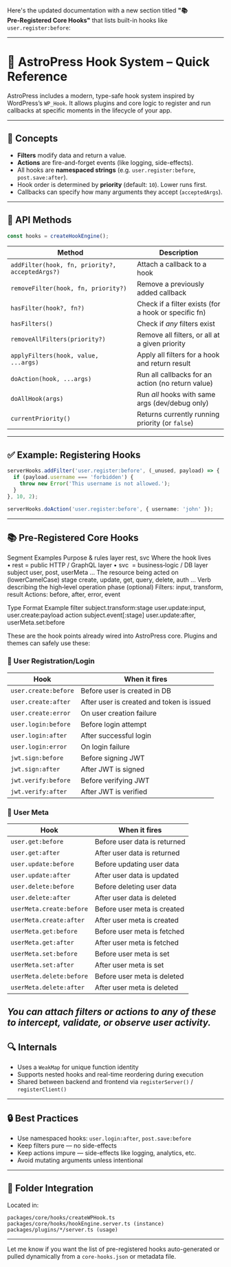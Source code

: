 Here's the updated documentation with a new section titled **"📚 Pre‑Registered Core Hooks"** that lists built-in hooks like `user.register:before`:

---

# 📌 AstroPress Hook System – Quick Reference

AstroPress includes a modern, type-safe hook system inspired by WordPress’s `WP_Hook`. It allows plugins and core logic to register and run callbacks at specific moments in the lifecycle of your app.

---

## 🧠 Concepts

- **Filters** modify data and return a value.
- **Actions** are fire-and-forget events (like logging, side-effects).
- All hooks are **namespaced strings** (e.g. `user.register:before`, `post.save:after`).
- Hook order is determined by **priority** (default: `10`). Lower runs first.
- Callbacks can specify how many arguments they accept (`acceptedArgs`).

---

## 🔧 API Methods

```ts
const hooks = createHookEngine();
```

| Method | Description |
|--------|-------------|
| `addFilter(hook, fn, priority?, acceptedArgs?)` | Attach a callback to a hook |
| `removeFilter(hook, fn, priority?)` | Remove a previously added callback |
| `hasFilter(hook?, fn?)` | Check if a filter exists (for a hook or specific fn) |
| `hasFilters()` | Check if *any* filters exist |
| `removeAllFilters(priority?)` | Remove all filters, or all at a given priority |
| `applyFilters(hook, value, ...args)` | Apply all filters for a hook and return result |
| `doAction(hook, ...args)` | Run all callbacks for an action (no return value) |
| `doAllHook(args)` | Run *all* hooks with same args (dev/debug only) |
| `currentPriority()` | Returns currently running priority (or `false`) |

---

## ✅ Example: Registering Hooks

```ts
serverHooks.addFilter('user.register:before', (_unused, payload) => {
  if (payload.username === 'forbidden') {
    throw new Error('This username is not allowed.');
  }
}, 10, 2);

serverHooks.doAction('user.register:before', { username: 'john' });
```

---

## 📚 Pre‑Registered Core Hooks

Segment	Examples	Purpose & rules
layer	rest, svc	Where the hook lives
• rest = public HTTP / GraphQL layer
• svc  = business‑logic / DB layer
subject	user, post, userMeta …	The resource being acted on (lowerCamelCase)
stage	create, update, get, query, delete, auth …	Verb describing the high‑level operation
phase (optional)	Filters: input, transform, result
Actions: before, after, error, event

Type	Format	Example
filter	subject.transform:stage	user.update:input, user.create:payload
action	subject.event[:stage]	user.update:after, userMeta.set:before

These are the hook points already wired into AstroPress core. Plugins and themes can safely use these:

### 🧍 User Registration/Login
| Hook | When it fires |
|------|----------------|
| `user.create:before` | Before user is created in DB |
| `user.create:after` | After user is created and token is issued |
| `user.create:error` | On user creation failure |
| `user.login:before` | Before login attempt |
| `user.login:after` | After successful login |
| `user.login:error` | On login failure |
| `jwt.sign:before` | Before signing JWT |
| `jwt.sign:after` | After JWT is signed |
| `jwt.verify:before` | Before verifying JWT |
| `jwt.verify:after` | After JWT is verified |


### 🧍 User Meta
| Hook | When it fires |
|------|----------------|
| `user.get:before` | Before user data is returned |
| `user.get:after` | After user data is returned |
| `user.update:before` | Before updating user data |
| `user.update:after` | After user data is updated |
| `user.delete:before` | Before deleting user data |
| `user.delete:after` | After user data is deleted |
| `userMeta.create:before` | Before user meta is created |
| `userMeta.create:after` | After user meta is created |
| `userMeta.get:before` | Before user meta is fetched |
| `userMeta.get:after` | After user meta is fetched |
| `userMeta.set:before` | Before user meta is set |
| `userMeta.set:after` | After user meta is set |
| `userMeta.delete:before` | Before user meta is deleted |
| `userMeta.delete:after` | After user meta is deleted |


*You can attach filters or actions to any of these to intercept, validate, or observe user activity.*
---

## 🔍 Internals

- Uses a `WeakMap` for unique function identity
- Supports nested hooks and real-time reordering during execution
- Shared between backend and frontend via `registerServer()` / `registerClient()`

---

## 🔒 Best Practices

- Use namespaced hooks: `user.login:after`, `post.save:before`
- Keep filters pure — no side-effects
- Keep actions impure — side-effects like logging, analytics, etc.
- Avoid mutating arguments unless intentional

---

## 📁 Folder Integration

Located in:
```
packages/core/hooks/createWPHook.ts
packages/core/hooks/hookEngine.server.ts (instance)
packages/plugins/*/server.ts (usage)
```

---

Let me know if you want the list of pre-registered hooks auto-generated or pulled dynamically from a `core-hooks.json` or metadata file.